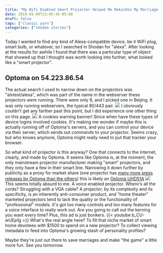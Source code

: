 ```yaml
---
title: "My Wifi Enabled Smart Projector Helped Me Rekindle My Marriage's Lost Spark in Beijing"
date: 2019-03-09T23:45:45-05:00
draft: false
tags: ["classic yarn"]
categories: ["shodan stories"]
---
```


Today I wanted to find any kind of Alexa-compatible device, be it WiFi plug, smart bulb, or whatever, so I searched in Shodan for "alexa". After looking at the results for awhile I found that there was a particular type of object that showed up that I thought was worth looking into further, what looked like a "smart projector".

## Optoma on 54.223.86.54
The actual search I used to narrow down on the projectors was "alxtest/alexa", which was part of the name in the webserver these projectors were running. There were only 8, and I picked one in Beijing. It was only running webservers, the typical 80/443 pair.
![](/images/100Days/Day65/firstlook.png)
I obviously couldn't get any farther past this point, but I did experience one other thing on this page.
![](/images/100Days/Day65/cookies.png)
A cookies warning banner! Since when have these types of device logins involved cookies. It's making me wonder if maybe this is actually running off of Optoma's servers, and you can control your device via their server, which sends out commands to your projector. Seems crazy, but who knows anymore, Optoma might really need to put that tracker your browser.

So what kind of projector is this anyway? One that connects to the internet, clearly, and made by Optoma. It seems like Optoma is, at the moment, the only mainstream projector manufacturer making "smart" projectors, and they only have a few in their smart line. Narrowing it down further by publicity as a proxy for market share (one projector has [many more press releases by Optoma than the others](https://www.optoma.com/us/optoma-delivers-first-home-theater-projector-compatible-with-google-assistant-and-amazon-alexa/#)) this is likely an [Optoma UHD51A](https://www.optoma.com/us/product/uhd51a/)
![](/images/100Days/Day65/optoma.png)
This seems totally absurd to me. A voice enabled projector. Where's all the cords? Struggling with a VGA cable? A projector, by its complexity and its specificity, is an inherently anti-consumer product, and "home theater" marketed projectors tend to lack the quality or the functionality of "professional" models. It's got too many controls and too many features for a voice interface to really work out. Are you going to call out the kerning you want every time? Plus, this ad is just bonkers.
{{< youtube b_CU-wUEp1g >}}
What's the real angle here? To fill that niche market of smart home devotees with $1500 to spend on a new projector? To collect viewing metadata to feed into Optoma's growing stash of personality profiles?

Maybe they're just out there to save marriages and make "the game" a little more fun. See you tomorrow.
